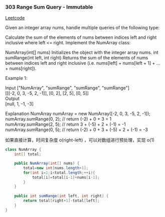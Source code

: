 ### 303 Range Sum Query - Immutable

[Leetcode](https://leetcode.com/problems/range-sum-query-immutable/description/)

Given an integer array nums, handle multiple queries of the following type:

Calculate the sum of the elements of nums between indices left and right inclusive where left <= right.
Implement the NumArray class:

NumArray(int[] nums) Initializes the object with the integer array nums.
int sumRange(int left, int right) Returns the sum of the elements of nums between indices left and right inclusive (i.e. nums[left] + nums[left + 1] + ... + nums[right]).
 

Example 1:

Input
["NumArray", "sumRange", "sumRange", "sumRange"]  
[[[-2, 0, 3, -5, 2, -1]], [0, 2], [2, 5], [0, 5]]  
Output  
[null, 1, -1, -3]  

Explanation
NumArray numArray = new NumArray([-2, 0, 3, -5, 2, -1]);  
numArray.sumRange(0, 2); // return (-2) + 0 + 3 = 1  
numArray.sumRange(2, 5); // return 3 + (-5) + 2 + (-1) = -1  
numArray.sumRange(0, 5); // return (-2) + 0 + 3 + (-5) + 2 + (-1) = -3  
  
如果直接计算，时间复杂度 o(right-left) ，可以对数组进行预处理，实现 o(1)

```java
class NumArray {
    int[] total;

    public NumArray(int[] nums) {
        total=new int[nums.length+1];
        for(int i=1;i<total.length;++i){
            total[i]=total[i-1]+nums[i-1];
        }
    }
    
    public int sumRange(int left, int right) {
        return total[right+1]-total[left];
    }
}
```